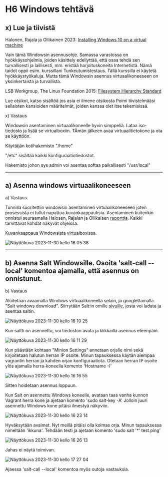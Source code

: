 # H6 Windows tehtävä

## x) Lue ja tiivistä

Halonen, Rajala ja Ollikainen 2023: [Installing Windows 10 on a virtual machine](https://github.com/therealhalonen/PhishSticks/blob/master/notes/ollikainen/windows.md)

Vain tämä Windowsin asennusohje. Samassa varastossa on hyökkäysohjelmia, joiden käsittely edellyttää, että osaa tehdä sen turvallisesti ja laillisesti, mm. eristää harjoituskoneita Internetistä. Nämä taidot oppii esim. kurssillani Tunkeutumistestaus. Tällä kurssilla ei käytetä hyökkäystyökaluja. Mutta tämä Windowsin asennus virtuaalikoneeseen on yksinkertaista ja turvallista.

LSB Workgroup, The Linux Foundation 2015: [Filesystem Hierarchy Standard](https://refspecs.linuxfoundation.org/FHS_3.0/fhs/index.html)

Lue otsikot, katso sisältöä jos asia ei ilmene otsikosta
Poimi tiivistelmääsi sellaisten kansioiden määritelmät, joiden kanssa olet itse tekemisissä.

x) Vastaus

Windowsin asentaminen virtuaalikoneelle hyvin simppeliä. Lataa iso-tiedosto ja lisää se virtualboxiin. TÄmän jälkeen avaa virtuaalitietokone ja ota se käyttöön.

Käyttäjän kotihakemisto "/home"

"/etc" sisältää kaikki konfiguraatiotiedostot.

Hakemisto johon sys admin voi asentaa softaa paikallisesti "/usr/local"


***


## a) Asenna windows virtuaalikoneeseen

a) Vastaus

Tunnilla suoritettiin windowsin asentaminen virtuaalikoneeseen joten prosessista ei tullut napattua kuvankaappauksia. Asentaminen kuitenkin onnistui seuraamalla Halosen, Rajalan ja Ollikaisen [raporttia](https://github.com/therealhalonen/PhishSticks/blob/master/notes/ollikainen/windows.md). Kaikki tarvittavat kohdat näkyvät ohjeissa.

Kuvankaappaus Windowsista virtualboxissa.

![Näyttökuva 2023-11-30 kello 16 05 38](https://github.com/juliusjantti/palvelinten_hallinta_kurssi/assets/148885509/6dd856f3-9cc4-4222-ba6b-c29a4eb6d544)

***

## b)  Asenna Salt Windowsille. Osoita 'salt-call --local' komentoa ajamalla, että asennus on onnistunut.

b) Vastaus

Aloitetaan avaamalla Windows virtuaalikoneella selain, ja googlettamalla "Salt windows download". Siirrytään Salt:in omille [sivuille](https://docs.saltproject.io/salt/install-guide/en/latest/topics/install-by-operating-system/windows.html), josta voi ladata ja asentaa saltin.

![Näyttökuva 2023-11-30 kello 16 10 25](https://github.com/juliusjantti/palvelinten_hallinta_kurssi/assets/148885509/2e6e7522-fccc-477b-ab15-3ed2d79b3daa)

Kun saltti on asennettu, voi tiedoston avata ja klikkailla asennus eteenpäin.

![Näyttökuva 2023-11-30 kello 16 11 29](https://github.com/juliusjantti/palvelinten_hallinta_kurssi/assets/148885509/a0ed23ac-d31d-499d-afc0-52f45f2244c5)

Kun päästään kohtaan "Minion Settings" annetaan orjalle nimi sekä kirjoitetaan halutun herran IP osoite. Minun tapauksessa käytän aiempaa vagrantin herran ja kahden  orjan konfiguraatiota. Otetaan herran IP osoite ylös ajamalla herra-koneella komento 'Hostname -I'

![Näyttökuva 2023-11-30 kello 16 16 55](https://github.com/juliusjantti/palvelinten_hallinta_kurssi/assets/148885509/509f4074-09b0-4e29-9e77-881915577429)

Sitten hoidetaan asennus loppuun.

Kun Salt on asennettu Windows koneelle, avataan taas vanha kunnon Vagrant herra kone ja ajetaan komento 'sudo salt-key -A' Jolloin juuri asennettu Windows kone pitäisi ilmestyä näkyviin.

![Näyttökuva 2023-11-30 kello 16 23 14](https://github.com/juliusjantti/palvelinten_hallinta_kurssi/assets/148885509/4b68048a-eed7-422b-a75e-e0070a63ccf9)

Hyväksytään avaimet. Nyt meillä pitäisi olla kolmas orja. Minun tapauksessa nimeltään 'ikkuna'. Tehdään testi ja ajetaan komento 'sudo salt '*' test.ping'

![Näyttökuva 2023-11-30 kello 16 26 13](https://github.com/juliusjantti/palvelinten_hallinta_kurssi/assets/148885509/fc28eb81-382b-46e9-b6fb-613fb78cecbc)

Jahas ei näytä toimivan.


![Näyttökuva 2023-11-30 kello 17 27 04](https://github.com/juliusjantti/palvelinten_hallinta_kurssi/assets/148885509/284f392d-df59-47ff-8b85-14f67fbab57c)

Ajaessa 'salt-call --local' komentoa myös outoja vastauksia.

